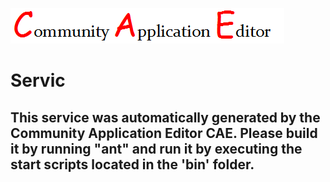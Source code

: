 ![CAE](https://github.com/PhilCAEOrg/CAE-Deployment-Temp/blob/master/microservice-10002/img/logo.png)  

Servic
===================


This service was automatically generated by the Community Application Editor CAE. Please build it by running "ant" and run it by executing the start scripts located in the 'bin' folder.
---------------
